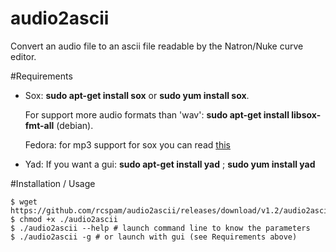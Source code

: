 # audio2ascii

 Convert an audio file to an ascii file readable by the Natron/Nuke curve editor.
    
#Requirements

 * Sox: **sudo apt-get install sox** or  **sudo yum install sox**.
 
    For support more audio formats than 'wav': **sudo apt-get install libsox-fmt-all** (debian).
		 
    Fedora: for mp3 support for sox you can read [this](https://unix.stackexchange.com/questions/98524/sox-returns-an-error-when-i-try-to-handle-mp3-files)
 
 * Yad: If you want a gui: **sudo apt-get install yad** ; **sudo yum install yad**

#Installation / Usage

```
$ wget https://github.com/rcspam/audio2ascii/releases/download/v1.2/audio2ascii
$ chmod +x ./audio2ascii
$ ./audio2ascii --help # launch command line to know the parameters
$ ./audio2ascii -g # or launch with gui (see Requirements above)
```

